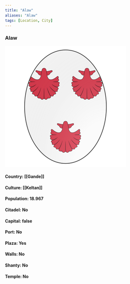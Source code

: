 ```yaml
---
title: "Alaw"
aliases: "Alaw"
tags: [Location, City]
---
```

### Alaw
![](attachment/a97b9f24c16282d6b75a32387e441585.svg)

#### Country: [[Gande]]

#### Culture: [[Keltan]]

#### Population: 18.967

#### Citadel: No

#### Capital: false

#### Port: No

#### Plaza: Yes

#### Walls: No

#### Shanty: No

#### Temple: No

